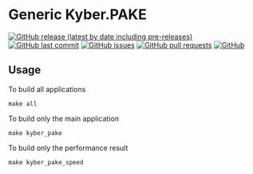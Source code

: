 # Generic Kyber.PAKE

[![GitHub release (latest by date including pre-releases)](https://img.shields.io/github/v/release/afDursun/generic-kyber-pake-c?include_prereleases)](https://img.shields.io/github/v/release/afDursun/generic-kyber-pake-c?include_prereleases)
[![GitHub last commit](https://img.shields.io/github/last-commit/afDursun/generic-kyber-pake-c)](https://img.shields.io/github/last-commit/afDursun/generic-kyber-pake-c)
[![GitHub issues](https://img.shields.io/github/issues-raw/afDursun/generic-kyber-pake-c)](https://img.shields.io/github/issues-raw/afDursun/generic-kyber-pake-c)
[![GitHub pull requests](https://img.shields.io/github/issues-pr/afDursun/generic-kyber-pake-c)](https://img.shields.io/github/issues-pr/afDursun/generic-kyber-pake-c)
[![GitHub](https://img.shields.io/github/license/afDursun/generic-kyber-pake-c)](https://img.shields.io/github/license/afDursun/generic-kyber-pake-c)


## Usage

To build all applications
```
make all
```

To build only the main application
```
make kyber_pake
```

To build only the performance result
```
make kyber_pake_speed
```
